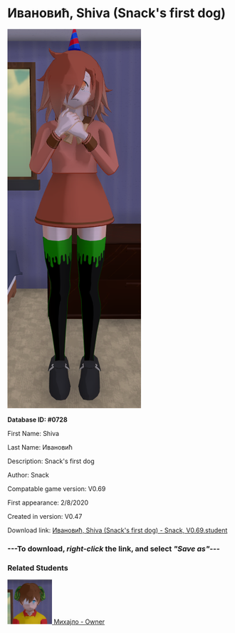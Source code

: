 # Ивановић, Shiva (Snack's first dog)

<img src="../../Files/Images/Ивановић, Shiva (Snack's first dog).png" title="Ивановић, Shiva (Snack's first dog) - Snack, V0.69">

**Database ID: #0728**

First Name: Shiva

Last Name: Ивановић

Description: Snack's first dog

Author: Snack

Compatable game version: V0.69

First appearance: 2/8/2020

Created in version: V0.47

Download link: <a href="https://raw.githubusercontent.com/Arbiter1223/Daigaku-Gurashi-Custom-Students/master/Files/Student%20Files/Ивановић%2C%20Shiva%20(Snack's%20first%20dog)%20-%20Snack%2C%20V0.69.student">Ивановић, Shiva (Snack's first dog) - Snack, V0.69.student</a>

### ---**To download, _right-click_ the link, and select _"Save as"_**---

### Related Students

<a href="Ивановић, Михајло (Snack's self insert).md"><img src="../../Files/Thumbs/Ивановић, Михајло (Snack's self insert).png" height="100" width="100" title="Ивановић, Михајло (Snack's self insert) - Snack, V0.69"></a><a href="Ивановић, Михајло (Snack's self insert).md"> Михајло - Owner</a>

